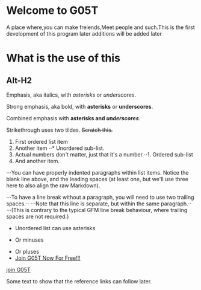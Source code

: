 # Welcome to G05T
A place where,you can make freiends,Meet people
and such.This is the first development of this program 
later additions will be added later

What is the use of this 
=======================

Alt-H2
------
Emphasis, aka italics, with *asterisks* or _underscores_.

Strong emphasis, aka bold, with **asterisks** or __underscores__.

Combined emphasis with **asterisks and _underscores_**.

Strikethrough uses two tildes. ~~Scratch this.~~
1. First ordered list item
2. Another item
⋅⋅* Unordered sub-list. 
1. Actual numbers don't matter, just that it's a number
⋅⋅1. Ordered sub-list
4. And another item.

⋅⋅⋅You can have properly indented paragraphs within list items. Notice the blank line above, and the leading spaces (at least one, but we'll use three here to also align the raw Markdown).

⋅⋅⋅To have a line break without a paragraph, you will need to use two trailing spaces.⋅⋅
⋅⋅⋅Note that this line is separate, but within the same paragraph.⋅⋅
⋅⋅⋅(This is contrary to the typical GFM line break behaviour, where trailing spaces are not required.)

* Unordered list can use asterisks
- Or minuses
+ Or pluses
+ [Join G05T Now For Free!!!](https://chat.whatsapp.com/GB9bwjquFyK3Q3W3HrRC4j)

[join G05T](https://chat.whatsapp.com/GB9bwjquFyK3Q3W3HrRC4j
)



Some text to show that the reference links can follow later.

[arbitrary case-insensitive reference text]: https://www.mozilla.org
[1]: http://slashdot.org
[link text itself]: https.//whatsapp.com/GB9bwjquFyK3W3HrRC4
